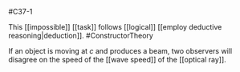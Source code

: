 #C37-1 

This [[impossible]] [[task]] follows [[logical]] [[employ deductive reasoning|deduction]]. #ConstructorTheory 

If an object is moving at $c$ and produces a beam, two observers will disagree on the speed of the [[wave speed]] of the [[optical ray]].